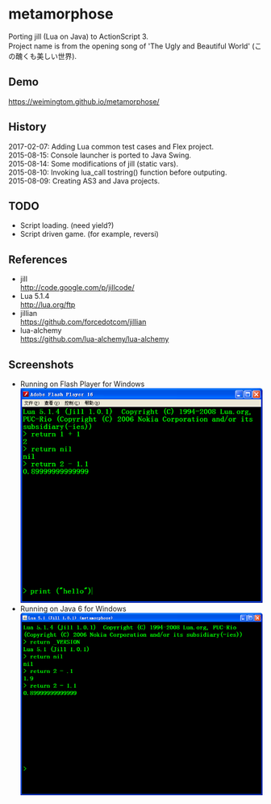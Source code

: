 ﻿# metamorphose
Porting jill (Lua on Java) to ActionScript 3.   
Project name is from the opening song of 'The Ugly and Beautiful World' (この醜くも美しい世界).   

## Demo  
https://weimingtom.github.io/metamorphose/  

## History  
2017-02-07: Adding Lua common test cases and Flex project.  
2015-08-15: Console launcher is ported to Java Swing.    
2015-08-14: Some modifications of jill (static vars).    
2015-08-10: Invoking lua_call tostring() function before outputing.    
2015-08-09: Creating AS3 and Java projects.  

## TODO    
* Script loading. (need yield?)      
* Script driven game. (for example, reversi)    

## References  
* jill  
http://code.google.com/p/jillcode/  
* Lua 5.1.4  
http://lua.org/ftp  
* jillian  
https://github.com/forcedotcom/jillian  
* lua-alchemy  
https://github.com/lua-alchemy/lua-alchemy  

## Screenshots  
* Running on Flash Player for Windows   
![Screenshot](/snapshot/launcher_001.png)  
* Running on Java 6 for Windows   
![Screenshot](/snapshot/launcher_002.png)    
